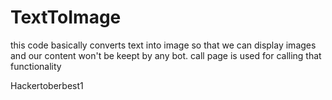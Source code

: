 # TextToImage

this code basically converts text into image so that we can display images and our content won't be keept by any bot.
call page is used for calling that functionality

Hackertoberbest1

